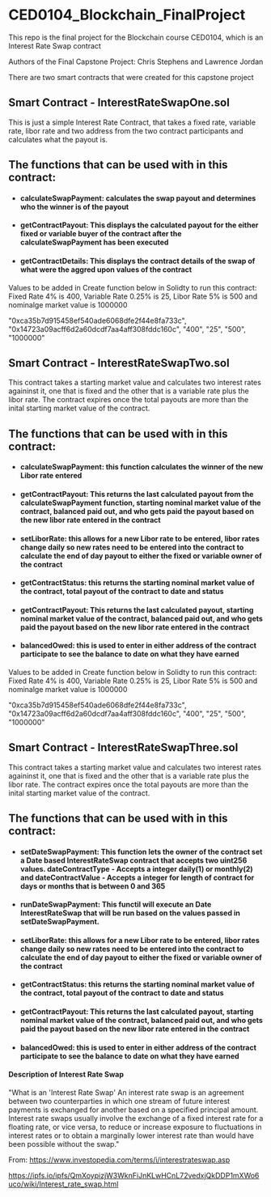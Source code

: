 # CED0104_Blockchain_FinalProject
This repo is the final project for the Blockchain course CED0104, which is an Interest Rate Swap contract

Authors of the Final Capstone Project:
Chris Stephens and Lawrence Jordan

There are two smart contracts that were created for this capstone project

## Smart Contract - InterestRateSwapOne.sol
This is just a simple Interest Rate Contract, that takes a fixed rate, variable rate, libor rate and two address from the two contract participants and calculates what the payout is.

  ## The functions that can be used with in this contract:
 * #### calculateSwapPayment: calculates the swap payout and determines who the winner is of the payout
 * #### getContractPayout: This displays the calculated payout for the either fixed or variable buyer of the contract after the calculateSwapPayment has been executed
 * #### getContractDetails: This displays the contract details of the swap of what were the aggred upon values of the contract

Values to be added in Create function below in Solidty to run this contract: Fixed Rate 4% is 400, Variable Rate 0.25% is 25, Libor Rate 5% is 500 and nominalge market value is 1000000

"0xca35b7d915458ef540ade6068dfe2f44e8fa733c", "0x14723a09acff6d2a60dcdf7aa4aff308fddc160c", "400", "25", "500", "1000000"


## Smart Contract - InterestRateSwapTwo.sol
   This contract takes a starting market value and calculates two interest rates againinst it, one that is fixed and the other that is a variable rate plus the libor rate. The contract expires once the total payouts are more than the inital starting market value of the contract.

   ## The functions that can be used with in this contract:
  * #### calculateSwapPayment: this function calculates the winner of the new Libor rate entered
  * #### getContractPayout: This returns the last calculated payout from the calculateSwapPayment function, starting nominal market value of the contract, balanced paid out, and who gets paid the payout based on the new libor rate entered in the contract
  * #### setLiborRate: this allows for a new Libor rate to be entered, libor rates change daily so new rates need to be entered into the contract to calculate the end of day payout to either the fixed or variable owner of the contract    
  * #### getContractStatus: this returns the starting nominal market value of the contract, total payout of the contract to date and status
  * #### getContractPayout: This returns the last calculated payout, starting nominal market value of the contract, balanced paid out, and who gets paid the payout based on the new libor rate entered in the contract
  * #### balancedOwed: this is used to enter in either address of the contract participate to see the balance to date on what they have earned

Values to be added in Create function below in Solidty to run this contract: Fixed Rate 4% is 400, Variable Rate 0.25% is 25, Libor Rate 5% is 500 and nominalge market value is 1000000

"0xca35b7d915458ef540ade6068dfe2f44e8fa733c", "0x14723a09acff6d2a60dcdf7aa4aff308fddc160c", "400", "25", "500", "1000000"


## Smart Contract - InterestRateSwapThree.sol
   This contract takes a starting market value and calculates two interest rates againinst it, one that is fixed and the other that is a variable rate plus the libor rate. The contract expires once the total payouts are more than the inital starting market value of the contract.

   ## The functions that can be used with in this contract:
  * #### setDateSwapPayment: This function lets the owner of the contract set a Date based InterestRateSwap contract that accepts two uint256 values.  dateContractType - Accepts a integer daily(1) or monthly(2) and dateContractValue - Accepts a integer for length of contract for days or months that is between 0 and 365
  * #### runDateSwapPayment: This functil will execute an Date InterestRateSwap that will be run based on the values passed in setDateSwapPayment.
  * #### setLiborRate: this allows for a new Libor rate to be entered, libor rates change daily so new rates need to be entered into the contract to calculate the end of day payout to either the fixed or variable owner of the contract    
  * #### getContractStatus: this returns the starting nominal market value of the contract, total payout of the contract to date and status
  * #### getContractPayout: This returns the last calculated payout, starting nominal market value of the contract, balanced paid out, and who gets paid the payout based on the new libor rate entered in the contract
  * #### balancedOwed: this is used to enter in either address of the contract participate to see the balance to date on what they have earned

#### Description of Interest Rate Swap

"What is an 'Interest Rate Swap'
An interest rate swap is an agreement between two counterparties in which one stream of future interest payments is exchanged for another based on a specified principal amount. Interest rate swaps usually involve the exchange of a fixed interest rate for a floating rate, or vice versa, to reduce or increase exposure to fluctuations in interest rates or to obtain a marginally lower interest rate than would have been possible without the swap."

From: https://www.investopedia.com/terms/i/interestrateswap.asp

https://ipfs.io/ipfs/QmXoypizjW3WknFiJnKLwHCnL72vedxjQkDDP1mXWo6uco/wiki/Interest_rate_swap.html
